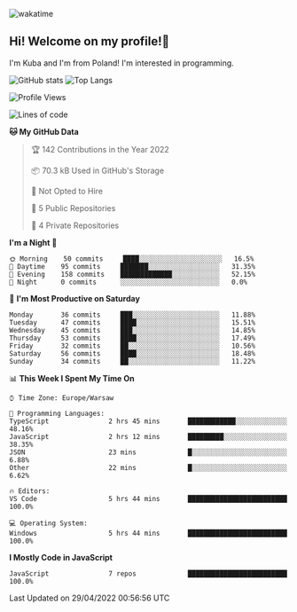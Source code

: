 ![wakatime](https://wakatime.com/badge/user/29588d82-8771-4fcd-a301-6a9b9976125e.svg)
## Hi! Welcome on my profile!👋
I'm Kuba and I'm from Poland! I'm interested in programming.

![GitHub stats](https://github-readme-stats.vercel.app/api?username=xKubsoneQ&show_icons=true&theme=dark)
![Top Langs](https://github-readme-stats.vercel.app/api/top-langs/?username=xKubsoneQ&theme=dark)

<!--START_SECTION:waka-->
![Profile Views](http://img.shields.io/badge/Profile%20Views-24-blue)

![Lines of code](https://img.shields.io/badge/From%20Hello%20World%20I%27ve%20Written-858%20Thousand%20lines%20of%20code-blue)

**🐱 My GitHub Data** 

> 🏆 142 Contributions in the Year 2022
 > 
> 📦 70.3 kB Used in GitHub's Storage 
 > 
> 🚫 Not Opted to Hire
 > 
> 📜 5 Public Repositories 
 > 
> 🔑 4 Private Repositories  
 > 
**I'm a Night 🦉** 

```text
🌞 Morning    50 commits     ████░░░░░░░░░░░░░░░░░░░░░   16.5% 
🌆 Daytime    95 commits     ███████░░░░░░░░░░░░░░░░░░   31.35% 
🌃 Evening    158 commits    █████████████░░░░░░░░░░░░   52.15% 
🌙 Night      0 commits      ░░░░░░░░░░░░░░░░░░░░░░░░░   0.0%

```
📅 **I'm Most Productive on Saturday** 

```text
Monday       36 commits     ███░░░░░░░░░░░░░░░░░░░░░░   11.88% 
Tuesday      47 commits     ████░░░░░░░░░░░░░░░░░░░░░   15.51% 
Wednesday    45 commits     ███░░░░░░░░░░░░░░░░░░░░░░   14.85% 
Thursday     53 commits     ████░░░░░░░░░░░░░░░░░░░░░   17.49% 
Friday       32 commits     ██░░░░░░░░░░░░░░░░░░░░░░░   10.56% 
Saturday     56 commits     ████░░░░░░░░░░░░░░░░░░░░░   18.48% 
Sunday       34 commits     ██░░░░░░░░░░░░░░░░░░░░░░░   11.22%

```


📊 **This Week I Spent My Time On** 

```text
⌚︎ Time Zone: Europe/Warsaw

💬 Programming Languages: 
TypeScript               2 hrs 45 mins       ████████████░░░░░░░░░░░░░   48.16% 
JavaScript               2 hrs 12 mins       █████████░░░░░░░░░░░░░░░░   38.35% 
JSON                     23 mins             █░░░░░░░░░░░░░░░░░░░░░░░░   6.88% 
Other                    22 mins             █░░░░░░░░░░░░░░░░░░░░░░░░   6.62%

🔥 Editors: 
VS Code                  5 hrs 44 mins       █████████████████████████   100.0%

💻 Operating System: 
Windows                  5 hrs 44 mins       █████████████████████████   100.0%

```

**I Mostly Code in JavaScript** 

```text
JavaScript               7 repos             █████████████████████████   100.0%

```



 Last Updated on 29/04/2022 00:56:56 UTC
<!--END_SECTION:waka-->
